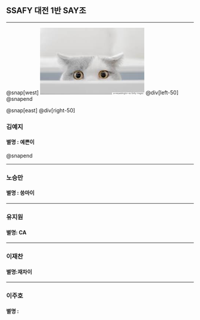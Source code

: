 
## SSAFY 대전 1반 SAY조
---
@snap[west]
![cat](./img/cat.jpg)
@div[left-50]
@snapend

@snap[east]
@div[right-50]
### 김예지

#### 별명 : 예쁜이
@snapend


---

### 노승만

#### 별명 : 씅마이

---

### 유지원

#### 별명: CA

---

### 이재찬

#### 별명:재차이

---

### 이주호

#### 별명 : 


